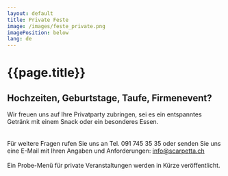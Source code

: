 ```yaml
---
layout: default
title: Private Feste
image: /images/feste_private.png
imagePosition: below
lang: de
---
```


{{page.title}}
==============

Hochzeiten, Geburtstage, Taufe, Firmenevent?
--------------------------------------------------

Wir freuen uns auf Ihre Privatparty zubringen, sei es ein entspanntes Getränk mit einem Snack oder ein besonderes Essen.  
<br> </br>
Für weitere Fragen rufen Sie uns an Tel. 091 745 35 35 oder senden Sie uns eine E-Mail mit Ihren Angaben und Anforderungen: <info@scarpetta.ch>
<br> </br>
Ein Probe-Menü für private Veranstaltungen werden in Kürze veröffentlicht.
